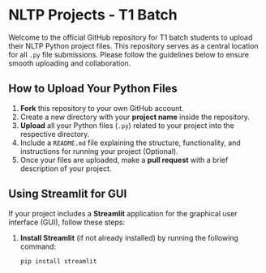 # NLTP Projects - T1 Batch

Welcome to the official GitHub repository for T1 batch students to upload their NLTP Python project files. This repository serves as a central location for all `.py` file submissions. Please follow the guidelines below to ensure smooth uploading and collaboration.

## How to Upload Your Python Files

1. **Fork** this repository to your own GitHub account.
2. Create a new directory with your **project name** inside the repository.
3. **Upload** all your Python files (`.py`) related to your project into the respective directory.
4. Include a `README.md` file explaining the structure, functionality, and instructions for running your project (Optional).
6. Once your files are uploaded, make a **pull request** with a brief description of your project.

## Using Streamlit for GUI

If your project includes a **Streamlit** application for the graphical user interface (GUI), follow these steps:

1. **Install Streamlit** (if not already installed) by running the following command:
   ```bash
   pip install streamlit
